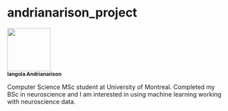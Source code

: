 # andrianarison_project

<a href="https://github.com/IangolaAndri">
   <img src="https://avatars.githubusercontent.com/u/113553352?s=400&v=4" width="100px;" alt=""/>
   <br /><sub><b>Iangola Andrianarison</b></sub>
</a>

Computer Science MSc student at University of Montreal. Completed my BSc in neuroscience and I am interested in using machine learning working with neuroscience data. 